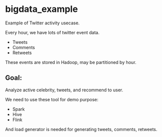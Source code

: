 # bigdata_example

Example of Twitter activity usecase.

Every hour, we have lots of twitter event data.

- Tweets 
- Comments
- Retweets

These events are stored in Hadoop, may be partitioned by hour.

## Goal:
Analyze active celebrity, tweets, and recommend to user.

We need to use these tool for demo purpose: 

- Spark
- Hive
- Flink

And load generator is needed for generating tweets, comments, retweets.
